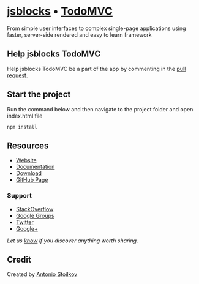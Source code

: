 # [jsblocks](http://jsblocks.com) • [TodoMVC](http://todomvc.com)

From simple user interfaces to complex single-page applications using faster, server-side rendered and easy to learn framework

## Help jsblocks TodoMVC

Help jsblocks TodoMVC be a part of the app by commenting in the [pull request](https://github.com/tastejs/todomvc/pull/1297).

## Start the project

Run the command below and then navigate to the project folder and open index.html file

```
npm install
```

## Resources

- [Website](http://104.131.138.38)
- [Documentation](http://104.131.138.38/learn)
- [Download](http://104.131.138.38/download)
- [GitHub Page](https://github.com/astoilkov/jsblocks)

### Support

- [StackOverflow](http://stackoverflow.com/questions/tagged/jsblocks)
- [Google Groups](https://groups.google.com/forum/#!forum/jsblocks)
- [Twitter](http://twitter.com/jsblocks)
- [Google+](https://plus.google.com/communities/100030562502977783693)

*Let us [know](https://github.com/tastejs/todomvc/issues) if you discover anything worth sharing.*

## Credit

Created by [Antonio Stoilkov](http://your-website.com)
